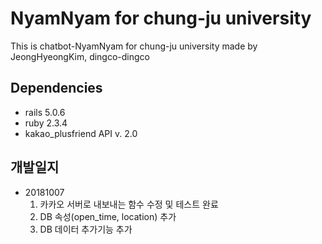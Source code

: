 # NyamNyam for chung-ju university
This is chatbot-NyamNyam for chung-ju university
made by JeongHyeongKim, dingco-dingco



## Dependencies
- rails 5.0.6
- ruby 2.3.4
- kakao_plusfriend API v. 2.0



## 개발일지
- 20181007
  1. 카카오 서버로 내보내는 함수 수정 및 테스트 완료
  2. DB 속성(open_time, location) 추가
  3. DB 데이터 추가기능 추가